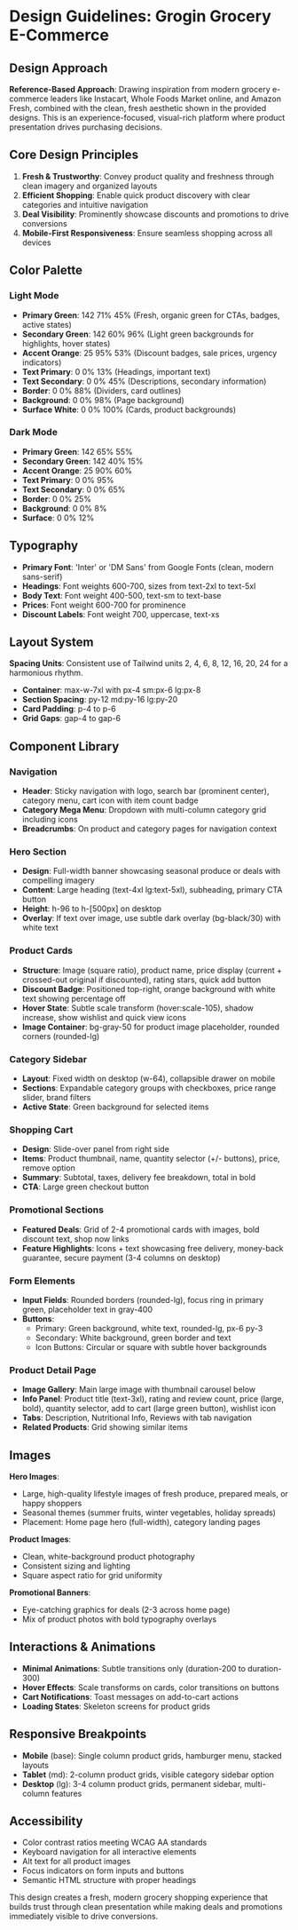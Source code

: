 # Design Guidelines: Grogin Grocery E-Commerce

## Design Approach
**Reference-Based Approach**: Drawing inspiration from modern grocery e-commerce leaders like Instacart, Whole Foods Market online, and Amazon Fresh, combined with the clean, fresh aesthetic shown in the provided designs. This is an experience-focused, visual-rich platform where product presentation drives purchasing decisions.

## Core Design Principles
1. **Fresh & Trustworthy**: Convey product quality and freshness through clean imagery and organized layouts
2. **Efficient Shopping**: Enable quick product discovery with clear categories and intuitive navigation
3. **Deal Visibility**: Prominently showcase discounts and promotions to drive conversions
4. **Mobile-First Responsiveness**: Ensure seamless shopping across all devices

## Color Palette

### Light Mode
- **Primary Green**: 142 71% 45% (Fresh, organic green for CTAs, badges, active states)
- **Secondary Green**: 142 60% 96% (Light green backgrounds for highlights, hover states)
- **Accent Orange**: 25 95% 53% (Discount badges, sale prices, urgency indicators)
- **Text Primary**: 0 0% 13% (Headings, important text)
- **Text Secondary**: 0 0% 45% (Descriptions, secondary information)
- **Border**: 0 0% 88% (Dividers, card outlines)
- **Background**: 0 0% 98% (Page background)
- **Surface White**: 0 0% 100% (Cards, product backgrounds)

### Dark Mode
- **Primary Green**: 142 65% 55%
- **Secondary Green**: 142 40% 15%
- **Accent Orange**: 25 90% 60%
- **Text Primary**: 0 0% 95%
- **Text Secondary**: 0 0% 65%
- **Border**: 0 0% 25%
- **Background**: 0 0% 8%
- **Surface**: 0 0% 12%

## Typography
- **Primary Font**: 'Inter' or 'DM Sans' from Google Fonts (clean, modern sans-serif)
- **Headings**: Font weights 600-700, sizes from text-2xl to text-5xl
- **Body Text**: Font weight 400-500, text-sm to text-base
- **Prices**: Font weight 600-700 for prominence
- **Discount Labels**: Font weight 700, uppercase, text-xs

## Layout System
**Spacing Units**: Consistent use of Tailwind units 2, 4, 6, 8, 12, 16, 20, 24 for a harmonious rhythm.
- **Container**: max-w-7xl with px-4 sm:px-6 lg:px-8
- **Section Spacing**: py-12 md:py-16 lg:py-20
- **Card Padding**: p-4 to p-6
- **Grid Gaps**: gap-4 to gap-6

## Component Library

### Navigation
- **Header**: Sticky navigation with logo, search bar (prominent center), category menu, cart icon with item count badge
- **Category Mega Menu**: Dropdown with multi-column category grid including icons
- **Breadcrumbs**: On product and category pages for navigation context

### Hero Section
- **Design**: Full-width banner showcasing seasonal produce or deals with compelling imagery
- **Content**: Large heading (text-4xl lg:text-5xl), subheading, primary CTA button
- **Height**: h-96 to h-[500px] on desktop
- **Overlay**: If text over image, use subtle dark overlay (bg-black/30) with white text

### Product Cards
- **Structure**: Image (square ratio), product name, price display (current + crossed-out original if discounted), rating stars, quick add button
- **Discount Badge**: Positioned top-right, orange background with white text showing percentage off
- **Hover State**: Subtle scale transform (hover:scale-105), shadow increase, show wishlist and quick view icons
- **Image Container**: bg-gray-50 for product image placeholder, rounded corners (rounded-lg)

### Category Sidebar
- **Layout**: Fixed width on desktop (w-64), collapsible drawer on mobile
- **Sections**: Expandable category groups with checkboxes, price range slider, brand filters
- **Active State**: Green background for selected items

### Shopping Cart
- **Design**: Slide-over panel from right side
- **Items**: Product thumbnail, name, quantity selector (+/- buttons), price, remove option
- **Summary**: Subtotal, taxes, delivery fee breakdown, total in bold
- **CTA**: Large green checkout button

### Promotional Sections
- **Featured Deals**: Grid of 2-4 promotional cards with images, bold discount text, shop now links
- **Feature Highlights**: Icons + text showcasing free delivery, money-back guarantee, secure payment (3-4 columns on desktop)

### Form Elements
- **Input Fields**: Rounded borders (rounded-lg), focus ring in primary green, placeholder text in gray-400
- **Buttons**: 
  - Primary: Green background, white text, rounded-lg, px-6 py-3
  - Secondary: White background, green border and text
  - Icon Buttons: Circular or square with subtle hover backgrounds

### Product Detail Page
- **Image Gallery**: Main large image with thumbnail carousel below
- **Info Panel**: Product title (text-3xl), rating and review count, price (large, bold), quantity selector, add to cart (large green button), wishlist icon
- **Tabs**: Description, Nutritional Info, Reviews with tab navigation
- **Related Products**: Grid showing similar items

## Images
**Hero Images**: 
- Large, high-quality lifestyle images of fresh produce, prepared meals, or happy shoppers
- Seasonal themes (summer fruits, winter vegetables, holiday spreads)
- Placement: Home page hero (full-width), category landing pages

**Product Images**:
- Clean, white-background product photography
- Consistent sizing and lighting
- Square aspect ratio for grid uniformity

**Promotional Banners**:
- Eye-catching graphics for deals (2-3 across home page)
- Mix of product photos with bold typography overlays

## Interactions & Animations
- **Minimal Animations**: Subtle transitions only (duration-200 to duration-300)
- **Hover Effects**: Scale transforms on cards, color transitions on buttons
- **Cart Notifications**: Toast messages on add-to-cart actions
- **Loading States**: Skeleton screens for product grids

## Responsive Breakpoints
- **Mobile** (base): Single column product grids, hamburger menu, stacked layouts
- **Tablet** (md): 2-column product grids, visible category sidebar option
- **Desktop** (lg): 3-4 column product grids, permanent sidebar, multi-column features

## Accessibility
- Color contrast ratios meeting WCAG AA standards
- Keyboard navigation for all interactive elements
- Alt text for all product images
- Focus indicators on form inputs and buttons
- Semantic HTML structure with proper headings

This design creates a fresh, modern grocery shopping experience that builds trust through clean presentation while making deals and promotions immediately visible to drive conversions.